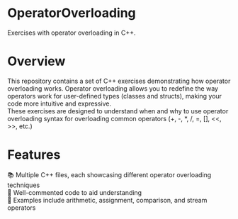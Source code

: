 # OperatorOverloading  
Exercises with operator overloading in C++.  

# Overview  
This repository contains a set of C++ exercises demonstrating how operator overloading works. Operator overloading allows you to redefine the way operators work for user-defined types (classes and structs), making your code more intuitive and expressive.  
These exercises are designed to understand when and why to use operator overloading syntax for overloading common operators (+, -, *, /, =, [], <<, >>, etc.)  
# Features  
📚 Multiple C++ files, each showcasing different operator overloading techniques  
📝 Well-commented code to aid understanding  
🚦 Examples include arithmetic, assignment, comparison, and stream operators  
